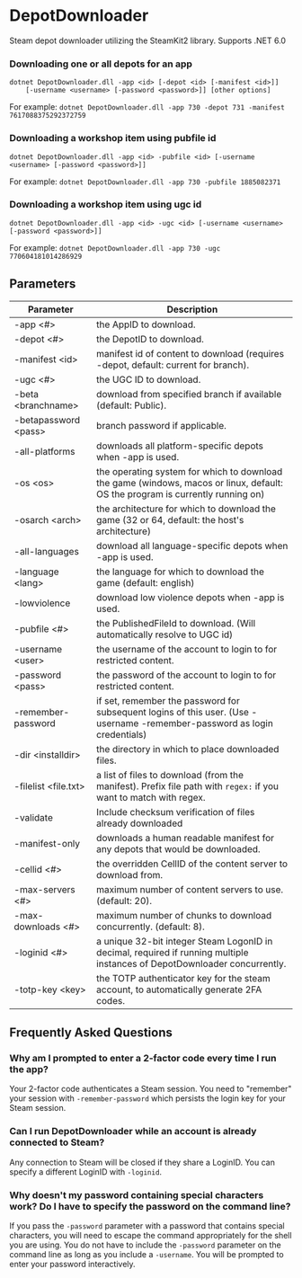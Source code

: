 DepotDownloader
===============

Steam depot downloader utilizing the SteamKit2 library. Supports .NET 6.0

### Downloading one or all depots for an app
```
dotnet DepotDownloader.dll -app <id> [-depot <id> [-manifest <id>]]
    [-username <username> [-password <password>]] [other options]
```

For example: `dotnet DepotDownloader.dll -app 730 -depot 731 -manifest 7617088375292372759`

### Downloading a workshop item using pubfile id
```
dotnet DepotDownloader.dll -app <id> -pubfile <id> [-username <username> [-password <password>]]
```

For example: `dotnet DepotDownloader.dll -app 730 -pubfile 1885082371`

### Downloading a workshop item using ugc id
```
dotnet DepotDownloader.dll -app <id> -ugc <id> [-username <username> [-password <password>]]
```

For example: `dotnet DepotDownloader.dll -app 730 -ugc 770604181014286929`

## Parameters

| Parameter             | Description                                                                                                                          |
|-----------------------|--------------------------------------------------------------------------------------------------------------------------------------|
| -app \<#>             | the AppID to download.                                                                                                               |
| -depot \<#>           | the DepotID to download.                                                                                                             |
| -manifest \<id>       | manifest id of content to download (requires -depot, default: current for branch).                                                   |
| -ugc \<#>             | the UGC ID to download.                                                                                                              |
| -beta \<branchname>   | download from specified branch if available (default: Public).                                                                       |
| -betapassword \<pass> | branch password if applicable.                                                                                                       |
| -all-platforms        | downloads all platform-specific depots when -app is used.                                                                            |
| -os \<os>             | the operating system for which to download the game (windows, macos or linux, default: OS the program is currently running on)       |
| -osarch \<arch>       | the architecture for which to download the game (32 or 64, default: the host's architecture)                                         |
| -all-languages        | download all language-specific depots when -app is used.                                                                             |
| -language \<lang>     | the language for which to download the game (default: english)                                                                       |
| -lowviolence          | download low violence depots when -app is used.                                                                                      |
| -pubfile \<#>         | the PublishedFileId to download. (Will automatically resolve to UGC id)                                                              |
| -username \<user>     | the username of the account to login to for restricted content.                                                                      |
| -password \<pass>     | the password of the account to login to for restricted content.                                                                      |
| -remember-password    | if set, remember the password for subsequent logins of this user. (Use -username <username> -remember-password as login credentials) |
| -dir \<installdir>    | the directory in which to place downloaded files.                                                                                    |
| -filelist \<file.txt> | a list of files to download (from the manifest). Prefix file path with `regex:` if you want to match with regex.                     |
| -validate             | Include checksum verification of files already downloaded                                                                            |
| -manifest-only        | downloads a human readable manifest for any depots that would be downloaded.                                                         |
| -cellid \<#>          | the overridden CellID of the content server to download from.                                                                        |
| -max-servers \<#>     | maximum number of content servers to use. (default: 20).                                                                             |
| -max-downloads \<#>   | maximum number of chunks to download concurrently. (default: 8).                                                                     |
| -loginid \<#>         | a unique 32-bit integer Steam LogonID in decimal, required if running multiple instances of DepotDownloader concurrently.            |
| -totp-key \<key>      | the TOTP authenticator key for the steam account, to automatically generate 2FA codes.                                               |


## Frequently Asked Questions

### Why am I prompted to enter a 2-factor code every time I run the app?
Your 2-factor code authenticates a Steam session. You need to "remember" your session with `-remember-password` which persists the login key for your Steam session.

### Can I run DepotDownloader while an account is already connected to Steam?
Any connection to Steam will be closed if they share a LoginID. You can specify a different LoginID with `-loginid`.

### Why doesn't my password containing special characters work? Do I have to specify the password on the command line?
If you pass the `-password` parameter with a password that contains special characters, you will need to escape the command appropriately for the shell you are using. You do not have to include the `-password` parameter on the command line as long as you include a `-username`. You will be prompted to enter your password interactively.
